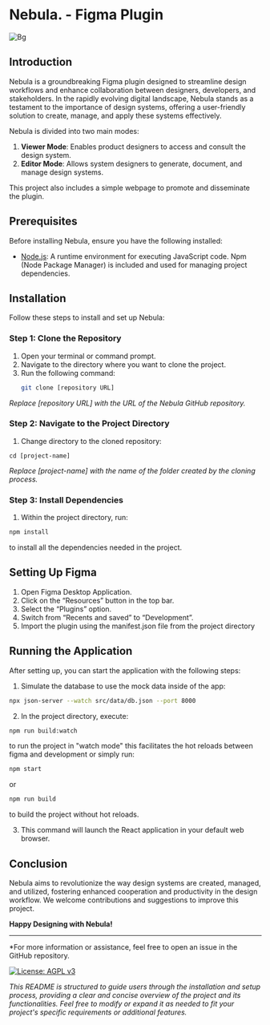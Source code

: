 # Nebula. - Figma Plugin
![Bg](https://i.imgur.com/GATcWUT.png "Bg")

## Introduction

Nebula is a groundbreaking Figma plugin designed to streamline design workflows and enhance collaboration between designers, developers, and stakeholders. In the rapidly evolving digital landscape, Nebula stands as a testament to the importance of design systems, offering a user-friendly solution to create, manage, and apply these systems effectively.

Nebula is divided into two main modes:

1. **Viewer Mode**: Enables product designers to access and consult the design system.
2. **Editor Mode**: Allows system designers to generate, document, and manage design systems.

This project also includes a simple webpage to promote and disseminate the plugin.

## Prerequisites

Before installing Nebula, ensure you have the following installed:

- [Node.js](https://nodejs.org/): A runtime environment for executing JavaScript code. Npm (Node Package Manager) is included and used for managing project dependencies.

## Installation

Follow these steps to install and set up Nebula:

### Step 1: Clone the Repository

1. Open your terminal or command prompt.
2. Navigate to the directory where you want to clone the project.
3. Run the following command:
   ```bash
   git clone [repository URL]
   ```
*Replace [repository URL] with the URL of the Nebula GitHub repository.*

### Step 2: Navigate to the Project Directory
1. Change directory to the cloned repository:
```
cd [project-name]
```
*Replace [project-name] with the name of the folder created by the cloning process.*

### Step 3: Install Dependencies
1. Within the project directory, run:
```bash
npm install
```
to install all the dependencies needed in the project.

## Setting Up Figma
1. Open Figma Desktop Application.
2. Click on the “Resources” button in the top bar.
3. Select the “Plugins” option.
4. Switch from “Recents and saved” to “Development”.
5. Import the plugin using the manifest.json file from the project directory

## Running the Application
After setting up, you can start the application with the following steps:
1. Simulate the database to use the mock data inside of the app:
```bash
npx json-server --watch src/data/db.json --port 8000
```
2. In the project directory, execute:
```bash
npm run build:watch
```
to run the project in "watch mode" this facilitates the hot reloads between figma and development
or simply run:
```bash
npm start
```
or
```bash
npm run build
```
to build the project without hot reloads.

3. This command will launch the React application in your default web browser.

## Conclusion
Nebula aims to revolutionize the way design systems are created, managed, and utilized, fostering enhanced cooperation and productivity in the design workflow. We welcome contributions and suggestions to improve this project.

**Happy Designing with Nebula!**

------------

*For more information or assistance, feel free to open an issue in the GitHub repository.

[![License: AGPL v3](https://img.shields.io/badge/License-AGPL_v3-blue.svg)](https://www.gnu.org/licenses/agpl-3.0)

*This README is structured to guide users through the installation and setup process, providing a clear and concise overview of the project and its functionalities. Feel free to modify or expand it as needed to fit your project's specific requirements or additional features.*
